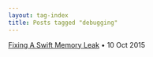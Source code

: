 ```yaml
---
layout: tag-index
title: Posts tagged "debugging"
---
```

<dl>
  <dt>
    <a href="/2015/10/10/fixing-a-swift-memory-leak/">Fixing A Swift Memory Leak</a>
    <span class="post-date">&bull; 10 Oct 2015</span>
  </dt>
</dd>
